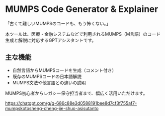 # MUMPS Code Generator & Explainer

「古くて難しいMUMPSのコードも、もう怖くない。」

本ツールは、医療・金融システムなどで利用されるMUMPS（M言語）のコード生成と解説に対応するGPTアシスタントです。

## 主な機能

- 自然言語からMUMPSコードを生成（コメント付き）
- 既存のMUMPSコードの日本語解説
- MUMPS文法や他言語との違いの説明

MUMPS初心者からレガシー保守担当者まで、幅広く活用いただけます。

https://chatgpt.com/g/g-686c88e3d0588191bee8d7cf3f755af7-mumpskotosheng-cheng-jie-shuo-asisutanto
